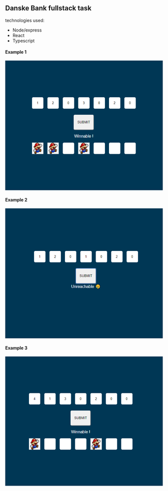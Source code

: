 ## Danske Bank fullstack task

technologies used: 
* Node/express
* React
* Typescript

#### Example 1
![first example](https://raw.githubusercontent.com/SimasDei/dbt--2020-02/master/example1.png)

#### Example 2
![second example](https://raw.githubusercontent.com/SimasDei/dbt--2020-02/master/example2.png)

#### Example 3
![third example](https://raw.githubusercontent.com/SimasDei/dbt--2020-02/master/example3.png)
